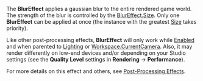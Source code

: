 The **BlurEffect** applies a gaussian blur to the entire rendered game world.
The strength of the blur is controlled by the [BlurEffect.Size](https://create.roblox.com/docs/reference/engine/classes/BlurEffect#Size). Only one
**BlurEffect** can be applied at once (the instance with the greatest
[Size](https://create.roblox.com/docs/reference/engine/classes/BlurEffect#Size) takes priority).

Like other post-processing effects, **BlurEffect** will only work while
[Enabled](https://create.roblox.com/docs/reference/engine/classes/PostEffect#Enabled) and when parented to [Lighting](https://create.roblox.com/docs/reference/engine/classes/Lighting) or
[Workspace.CurrentCamera](https://create.roblox.com/docs/reference/engine/classes/Workspace#CurrentCamera). Also, it may render differently on low-end devices
and/or depending on your Studio settings (see the **Quality Level** settings
in **Rendering** → **Performance**).

For more details on this effect and others, see
[Post-Processing Effects](/building-and-visuals/lighting-and-effects/post-processing-effects).